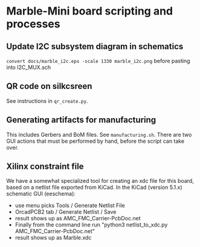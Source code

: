 # Marble-Mini board scripting and processes

## Update I2C subsystem diagram in schematics

`convert docs/marble_i2c.eps -scale 1330 marble_i2c.png`
before pasting into I2C_MUX.sch

## QR code on silkcsreen

See instructions in `qr_create.py`.

## Generating artifacts for manufacturing

This includes Gerbers and BoM files.  See `manufacturing.sh`.
There are two GUI actions that must be performed by hand, before the script can take over.

## Xilinx constraint file

We have a somewhat specialized tool for creating an xdc file for this board,
based on a netlist file exported from KiCad.
In the KiCad (version 5.1.x) schematic GUI (eeschema):

* use menu picks Tools / Generate Netlist File
* OrcadPCB2 tab / Generate Netlist / Save
* result shows up as AMC_FMC_Carrier-PcbDoc.net
* Finally from the command line run "python3 netlist_to_xdc.py AMC_FMC_Carrier-PcbDoc.net"
* result shows up as Marble.xdc
